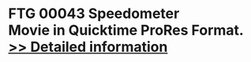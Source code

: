 # FTG 00043 Speedometer<br />Movie in Quicktime ProRes Format.<br />[>> Detailed information](https://secure.shareit.com/shareit/product.html?productid=300618425&affiliateid=200057808)